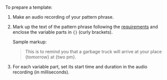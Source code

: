 To prepare a template:

1. Make an audio recording of your pattern phrase.
1. Mark up the text of the pattern phrase following the [requirements](../../speechkit/tts/templates.md#requirements) and enclose the variable parts in `{}` (curly brackets).

   Sample markup:
   > This is to remind you that a garbage truck will arrive at your place {tomorrow} at {two pm}.
   >

1. For each variable part, set its start time and duration in the audio recording (in milliseconds).
